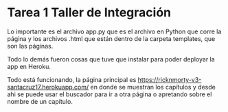 # Tarea 1 Taller de Integración

Lo importante es el archivo app.py que es el archivo en Python que corre la página y los archivos .html que están dentro de la carpeta templates, que son las páginas.

Todo lo demás fueron cosas que tuve que instalar para poder deployar la app en Heroku. 

Todo está funcionando, la página principal es https://ricknmorty-v3-santacruz17.herokuapp.com/ en donde se muestran los capítulos y desde ahi se puede usar el buscador para ir a otra página o apretando sobre el nombre de un capítulo. 
